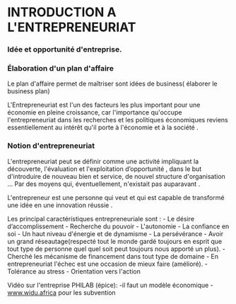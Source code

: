 

# INTRODUCTION A L'ENTREPRENEURIAT

### Idée et opportunité d'entreprise.
### Élaboration d'un plan d'affaire

Le plan d'affaire permet de maîtriser sont idées de business( élaborer le business plan)

L'Entrepreneuriat est l'un des facteurs les plus important  pour une économie en pleine croissance, car l'importance qu'occupe l'entrepreneuriat dans les recherches et les politiques économiques reviens essentiellement au intérêt qu'il porte à l'économie et à la société .


### Notion d'entrepreneuriat 

L'entrepreneuriat peut se définir comme une activité impliquant la découverte, l'évaluation et l'exploitation d’opportunité , dans le but d'introduire de nouveau bien et service, de nouvel structure d'organisation ...  Par des moyens qui, éventuellement, n'existait pas auparavant . 

L'entrepreneur est une personne qui veut et qui est capable de transformé une idée en une innovation réussie .

Les principal caractéristiques entrepreneuriale sont :
	-  Le désire d’accomplissement 
	- Recherche du pouvoir
	- L'autonomie 
	- La confiance en soi
	- Un haut niveau d'énergie et de dynamisme 
	- La persévérance
	- Avoir un grand réseautage(respecté tout le monde gardé toujours en esprit que tout type de personne quel quel soit peut toujours nous apporté un plus).
	- Cherché les mécanisme de financement dans tout type de domaine 
	- En entrepreneuriat l'échec est une occasion de mieux faire (amélioré).
	- Tolérance au stress
	- Orientation vers l'action


Vidéo sur l'entreprise PHILAB (épice): 
	-il faut un modèle économique
	- www.widu.africa pour les subvention